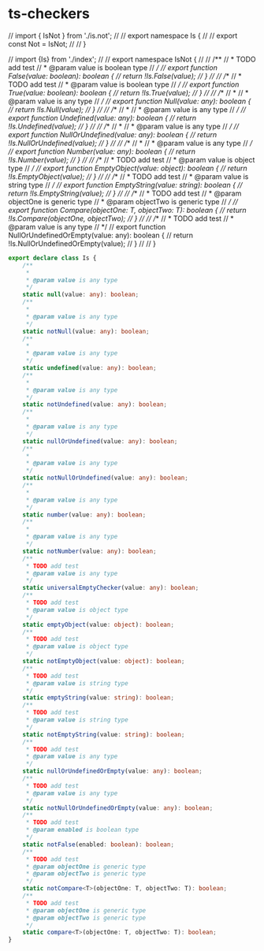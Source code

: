 # ts-checkers


// import { IsNot } from './is.not';
//
// export namespace Is {
//
//   export const Not = IsNot;
//
// }




// import {Is} from './index';
//
// export namespace IsNot {
//
//     /**
//      * TODO add test
//      * @param value is boolean type
//      */
//     export function False(value: boolean): boolean {
//         return !Is.False(value);
//     }
//
//     /**
//      * TODO add test
//      * @param value is boolean type
//      */
//     export function True(value: boolean): boolean {
//         return !Is.True(value);
//     }
//
//     /**
//      *
//      * @param value is any type
//      */
//     export function Null(value: any): boolean {
//         return !Is.Null(value);
//     }
//
//     /**
//      *
//      * @param value is any type
//      */
//     export function Undefined(value: any): boolean {
//         return !Is.Undefined(value);
//     }
//
//     /**
//      *
//      * @param value is any type
//      */
//     export function NullOrUndefined(value: any): boolean {
//         return !Is.NullOrUndefined(value);
//     }
//
//     /**
//      *
//      * @param value is any type
//      */
//     export function Number(value: any): boolean {
//         return !Is.Number(value);
//     }
//
//     /**
//      * TODO add test
//      * @param value is object type
//      */
//     export function EmptyObject(value: object): boolean {
//         return !Is.EmptyObject(value);
//     }
//
//     /**
//      * TODO add test
//      * @param value is string type
//      */
//     export function EmptyString(value: string): boolean {
//         return !Is.EmptyString(value);
//     }
//
//     /**
//      * TODO add test
//      * @param objectOne is generic type
//      * @param objectTwo is generic type
//      */
//     export function Compare<T>(objectOne: T, objectTwo: T): boolean {
//         return !Is.Compare(objectOne, objectTwo);
//     }
//
//     /**
//      * TODO add test
//      * @param value is any type
//      */
//     export function NullOrUndefinedOrEmpty(value: any): boolean {
//         return !Is.NullOrUndefinedOrEmpty(value);
//     }
//
// }

```typescript
export declare class Is {
    /**
     *
     * @param value is any type
     */
    static null(value: any): boolean;
    /**
     *
     * @param value is any type
     */
    static notNull(value: any): boolean;
    /**
     *
     * @param value is any type
     */
    static undefined(value: any): boolean;
    /**
     *
     * @param value is any type
     */
    static notUndefined(value: any): boolean;
    /**
     *
     * @param value is any type
     */
    static nullOrUndefined(value: any): boolean;
    /**
     *
     * @param value is any type
     */
    static notNullOrUndefined(value: any): boolean;
    /**
     *
     * @param value is any type
     */
    static number(value: any): boolean;
    /**
     *
     * @param value is any type
     */
    static notNumber(value: any): boolean;
    /**
     * TODO add test
     * @param value is any type
     */
    static universalEmptyChecker(value: any): boolean;
    /**
     * TODO add test
     * @param value is object type
     */
    static emptyObject(value: object): boolean;
    /**
     * TODO add test
     * @param value is object type
     */
    static notEmptyObject(value: object): boolean;
    /**
     * TODO add test
     * @param value is string type
     */
    static emptyString(value: string): boolean;
    /**
     * TODO add test
     * @param value is string type
     */
    static notEmptyString(value: string): boolean;
    /**
     * TODO add test
     * @param value is any type
     */
    static nullOrUndefinedOrEmpty(value: any): boolean;
    /**
     * TODO add test
     * @param value is any type
     */
    static notNullOrUndefinedOrEmpty(value: any): boolean;
    /**
     * TODO add test
     * @param enabled is boolean type
     */
    static notFalse(enabled: boolean): boolean;
    /**
     * TODO add test
     * @param objectOne is generic type
     * @param objectTwo is generic type
     */
    static notCompare<T>(objectOne: T, objectTwo: T): boolean;
    /**
     * TODO add test
     * @param objectOne is generic type
     * @param objectTwo is generic type
     */
    static compare<T>(objectOne: T, objectTwo: T): boolean;
}


```
